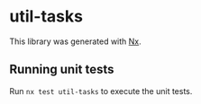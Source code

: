# util-tasks

This library was generated with [Nx](https://nx.dev).

## Running unit tests

Run `nx test util-tasks` to execute the unit tests.
